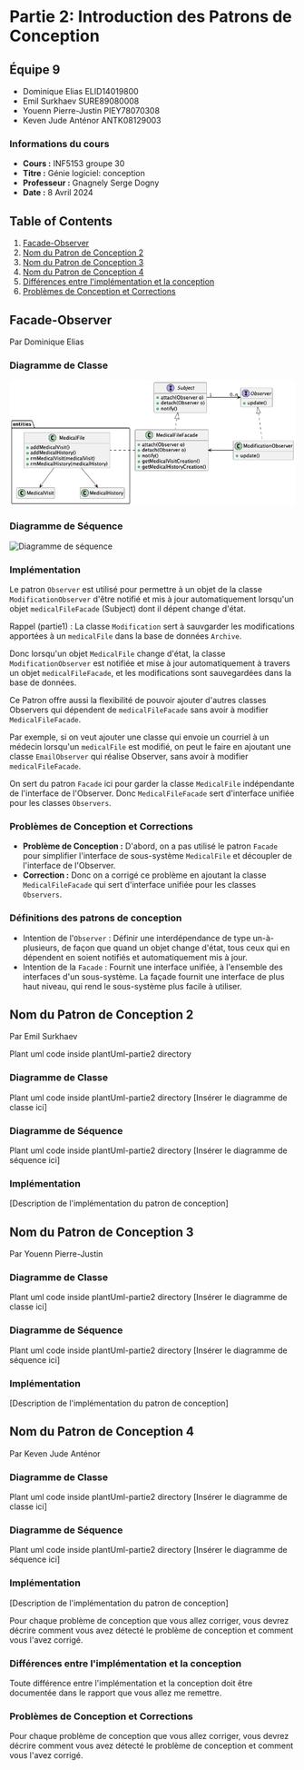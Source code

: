 # Partie 2: Introduction des Patrons de Conception

## Équipe 9

- Dominique Elias ELID14019800
- Emil Surkhaev SURE89080008
- Youenn Pierre-Justin PIEY78070308
- Keven Jude Anténor ANTK08129003

### Informations du cours

- **Cours :** INF5153 groupe 30
- **Titre :** Génie logiciel: conception
- **Professeur :** Gnagnely Serge Dogny
- **Date :** 8 Avril 2024

## Table of Contents

1. [Facade-Observer](#facade-observer)
2. [Nom du Patron de Conception 2](#nom-du-patron-de-conception-2)
3. [Nom du Patron de Conception 3](#nom-du-patron-de-conception-3)
4. [Nom du Patron de Conception 4](#nom-du-patron-de-conception-4)
5. [Différences entre l'implémentation et la conception](#différences-entre-limplémentation-et-la-conception)
6. [Problèmes de Conception et Corrections](#problèmes-de-conception-et-corrections)

## Facade-Observer

Par Dominique Elias
<!-- 
Le patron de conception `Observer` est utilisé pour permettre à un objet de la class Modification (Observer) d'être notifié et mis à jour automatiquement lorsqu'un autre objet medicalFile (Subject) change d'état.
Le patron de conception `Facade` est utilisé ici pas seulement pour simplifier l'interface de sous-système MedicalFile, mais aussi pour ne pas rendre le sous-système MedicalFile dépendant de l'interface de l'Observer. -->

### Diagramme de Classe

![Diagramme de classe](./plantUml-partie2/observer-class.png)

### Diagramme de Séquence

![Diagramme de séquence](./plantUml-partie2/observer-seq.png)

### Implémentation

Le patron `Observer` est utilisé pour permettre à un objet de la classe `ModificationObserver` d'être notifié et mis à jour automatiquement lorsqu'un objet `medicalFileFacade` (Subject) dont il dépent change d'état.

Rappel (partie1) : La classe `Modification` sert à sauvgarder les modifications apportées à un `medicalFile` dans la base de données `Archive`.

Donc lorsqu'un objet `MedicalFile` change d'état, la classe `ModificationObserver` est notifiée et mise à jour automatiquement à travers un objet `medicalFileFacade`, et les modifications sont sauvegardées dans la base de données.

Ce Patron offre aussi la flexibilité de pouvoir ajouter d'autres classes Observers qui dépendent de `medicalFileFacade` sans avoir à modifier `MedicalFileFacade`.

Par exemple, si on veut ajouter une classe qui envoie un courriel à un médecin lorsqu'un `medicalFile` est modifié, on peut le faire en ajoutant une classe `EmailObserver` qui réalise Observer, sans avoir à modifier `medicalFileFacade`.

On sert du patron `Facade` ici pour garder la classe `MedicalFile` indépendante de l'interface de l'Observer. Donc `MedicalFileFacade` sert d'interface unifiée pour les classes `Observers`.

### Problèmes de Conception et Corrections

- **Problème de Conception :** D'abord, on a pas utilisé le patron `Facade` pour simplifier l'interface de sous-système `MedicalFile` et découpler de l'interface de l'Observer.
- **Correction :** Donc on a corrigé ce problème en ajoutant la classe `MedicalFileFacade` qui sert d'interface unifiée pour les classes `Observers`.

### Définitions des patrons de conception

- Intention de l'`Observer` : Définir une interdépendance de type un-à-plusieurs, de façon que quand un objet change d'état, tous ceux qui en dépendent en soient notifiés et automatiquement mis à  jour.
- Intention de la `Facade` : Fournit une interface unifiée, à l'ensemble des interfaces d'un sous-système. La façade fournit une interface de plus haut niveau, qui rend le sous-système plus facile à utiliser.

## Nom du Patron de Conception 2

Par Emil Surkhaev

Plant uml code inside plantUml-partie2 directory
### Diagramme de Classe

Plant uml code inside plantUml-partie2 directory
[Insérer le diagramme de classe ici]

### Diagramme de Séquence

Plant uml code inside plantUml-partie2 directory
[Insérer le diagramme de séquence ici]

### Implémentation

[Description de l'implémentation du patron de conception]


## Nom du Patron de Conception 3
Par Youenn Pierre-Justin

### Diagramme de Classe

Plant uml code inside plantUml-partie2 directory
[Insérer le diagramme de classe ici]

### Diagramme de Séquence

Plant uml code inside plantUml-partie2 directory
[Insérer le diagramme de séquence ici]

### Implémentation

[Description de l'implémentation du patron de conception]


## Nom du Patron de Conception 4
Par Keven Jude Anténor

### Diagramme de Classe

Plant uml code inside plantUml-partie2 directory
[Insérer le diagramme de classe ici]

### Diagramme de Séquence

Plant uml code inside plantUml-partie2 directory
[Insérer le diagramme de séquence ici]

### Implémentation

[Description de l'implémentation du patron de conception]

Pour chaque problème de conception que vous allez corriger, vous devrez décrire comment vous avez détecté le problème de conception et comment vous l'avez corrigé.

### Différences entre l'implémentation et la conception

Toute différence entre l'implémentation et la conception doit être documentée dans le rapport que vous allez me remettre.

### Problèmes de Conception et Corrections

Pour chaque problème de conception que vous allez corriger, vous devrez décrire comment vous avez détecté le problème de conception et comment vous l'avez corrigé.
